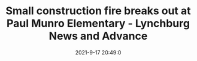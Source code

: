 ---
"title": "Small construction fire breaks out at Paul Munro Elementary - Lynchburg News and Advance"
"date": "2021-9-17 20:49:0"
"feed_name": "GOOGLENEWSCONSTRUCTION"
"feed_website": "https://news.google.com/search?q=construction%2Bincident&hl=en-US&gl=US&ceid=US:en"
"feed_rss": "https://news.google.com/rss/search?q=construction%2Bincident&hl=en-US&gl=US&ceid=US:en"
"link": "https://newsadvance.com/news/local/small-construction-fire-breaks-out-at-paul-munro-elementary/article_cf8568e4-17f8-11ec-a1c6-bf6f16eae121.html"
"file": "_posts/2021-1-1-b0a4deccef79403f15ec8be335d4337df43ed2d5.md"
"accident": "1"
"drilling": "0"
"dead": "0"
"injured": "0"
---